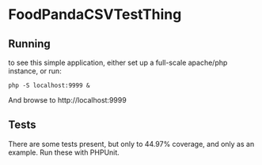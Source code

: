 # FoodPandaCSVTestThing


## Running

to see this simple application, either set up a full-scale apache/php instance, or run:

    php -S localhost:9999 &

And browse to http://localhost:9999

## Tests

There are some tests present, but only to 44.97% coverage, and only as an example. Run these with PHPUnit.